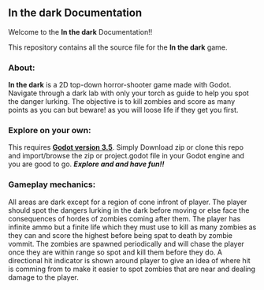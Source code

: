 ## In the dark Documentation

Welcome to the **In the dark** Documentation!!

This repository contains all the source file for the **In the dark** game.


### About: 
**In the dark** is a 2D top-down horror-shooter game made with Godot. Navigate through a dark lab with only your torch as guide to help you spot the danger lurking. The objective is to kill zombies and score as many points as you can but beware! as you will loose life if they get you first. 

### Explore on your own:
This requires **[Godot version 3.5](https://godotengine.org/download/archive/)**. Simply Download zip or clone this repo and import/browse the zip or project.godot file in your Godot engine and you are good to go. ***Explore and and have fun!!***

### Gameplay mechanics:
All areas are dark except for a region of cone infront of player. The player should spot the dangers lurking in the dark before moving or else face the consequences of hordes of zombies coming after them. The player has infinite ammo but a finite life which they must use to kill as many zombies as they can and score the highest before being spat to death by zombie vommit. The zombies are spawned periodically and will chase the player once they are within range so spot and kill them before they do. A directional hit indicator is shown around player to give an idea of where hit is comming from to make it easier to spot zombies that are near and dealing damage to the player.
